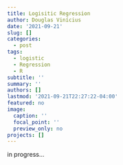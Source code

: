 ```yaml
---
title: Logisitic Regression
author: Douglas Vinícius
date: '2021-09-21'
slug: []
categories:
  - post
tags:
  - logistic
  - Regression
  - R
subtitle: ''
summary: ''
authors: []
lastmod: '2021-09-21T22:27:22-04:00'
featured: no
image:
  caption: ''
  focal_point: ''
  preview_only: no
projects: []
---
```



in progress...